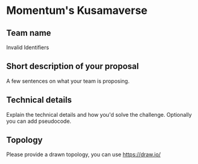 # Momentum's Kusamaverse

## Team name
Invalid Identifiers

## Short description of your proposal
A few sentences on what your team is proposing.

## Technical details
Explain the technical details and how you'd solve the challenge. Optionally you can add pseudocode.

## Topology

Please provide a drawn topology, you can use https://draw.io/
